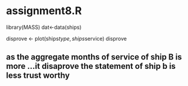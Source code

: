 # assignment8.R
library(MASS)
dat<-data(ships)

disprove <- plot(ships$type, ships$service)
disprove
## as the aggregate months of service of ship B is more ...it disaprove the statement of ship b is less trust worthy

